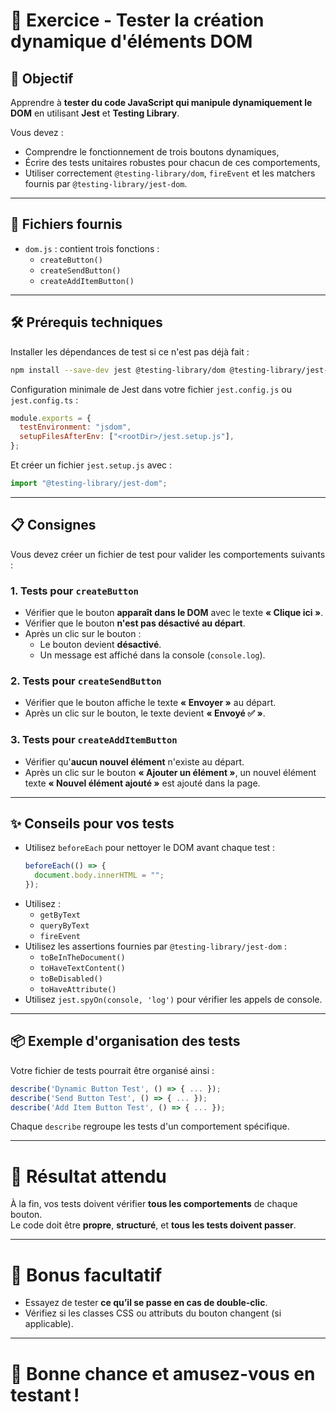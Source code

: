 # 🧪 Exercice - Tester la création dynamique d'éléments DOM

## 🎯 Objectif

Apprendre à **tester du code JavaScript qui manipule dynamiquement le DOM** en utilisant **Jest** et **Testing Library**.

Vous devez :

- Comprendre le fonctionnement de trois boutons dynamiques,
- Écrire des tests unitaires robustes pour chacun de ces comportements,
- Utiliser correctement `@testing-library/dom`, `fireEvent` et les matchers fournis par `@testing-library/jest-dom`.

---

## 📂 Fichiers fournis

- `dom.js` : contient trois fonctions :
  - `createButton()`
  - `createSendButton()`
  - `createAddItemButton()`

---

## 🛠 Prérequis techniques

Installer les dépendances de test si ce n'est pas déjà fait :

```bash
npm install --save-dev jest @testing-library/dom @testing-library/jest-dom
```

Configuration minimale de Jest dans votre fichier `jest.config.js` ou `jest.config.ts` :

```javascript
module.exports = {
  testEnvironment: "jsdom",
  setupFilesAfterEnv: ["<rootDir>/jest.setup.js"],
};
```

Et créer un fichier `jest.setup.js` avec :

```javascript
import "@testing-library/jest-dom";
```

---

## 📋 Consignes

Vous devez créer un fichier de test pour valider les comportements suivants :

### 1. Tests pour `createButton`

- Vérifier que le bouton **apparaît dans le DOM** avec le texte **« Clique ici »**.
- Vérifier que le bouton **n'est pas désactivé au départ**.
- Après un clic sur le bouton :
  - Le bouton devient **désactivé**.
  - Un message est affiché dans la console (`console.log`).

### 2. Tests pour `createSendButton`

- Vérifier que le bouton affiche le texte **« Envoyer »** au départ.
- Après un clic sur le bouton, le texte devient **« Envoyé ✅ »**.

### 3. Tests pour `createAddItemButton`

- Vérifier qu'**aucun nouvel élément** n'existe au départ.
- Après un clic sur le bouton **« Ajouter un élément »**, un nouvel élément texte **« Nouvel élément ajouté »** est ajouté dans la page.

---

## ✨ Conseils pour vos tests

- Utilisez `beforeEach` pour nettoyer le DOM avant chaque test :
  ```javascript
  beforeEach(() => {
    document.body.innerHTML = "";
  });
  ```
- Utilisez :
  - `getByText`
  - `queryByText`
  - `fireEvent`
- Utilisez les assertions fournies par `@testing-library/jest-dom` :
  - `toBeInTheDocument()`
  - `toHaveTextContent()`
  - `toBeDisabled()`
  - `toHaveAttribute()`
- Utilisez `jest.spyOn(console, 'log')` pour vérifier les appels de console.

---

## 📦 Exemple d'organisation des tests

Votre fichier de tests pourrait être organisé ainsi :

```javascript
describe('Dynamic Button Test', () => { ... });
describe('Send Button Test', () => { ... });
describe('Add Item Button Test', () => { ... });
```

Chaque `describe` regroupe les tests d'un comportement spécifique.

---

# 🚀 Résultat attendu

À la fin, vos tests doivent vérifier **tous les comportements** de chaque bouton.  
Le code doit être **propre**, **structuré**, et **tous les tests doivent passer**.

---

# 🎯 Bonus facultatif

- Essayez de tester **ce qu’il se passe en cas de double-clic**.
- Vérifiez si les classes CSS ou attributs du bouton changent (si applicable).

---

# 🏁 Bonne chance et amusez-vous en testant !
